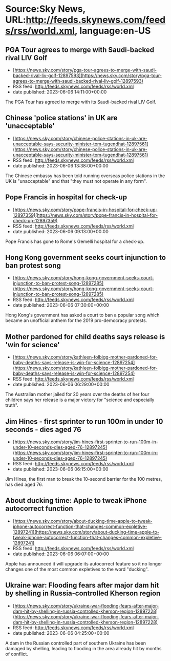# Source:Sky News, URL:http://feeds.skynews.com/feeds/rss/world.xml, language:en-US

## PGA Tour agrees to merge with Saudi-backed rival LIV Golf
 - [https://news.sky.com/story/pga-tour-agrees-to-merge-with-saudi-backed-rival-liv-golf-12897593](https://news.sky.com/story/pga-tour-agrees-to-merge-with-saudi-backed-rival-liv-golf-12897593)
 - RSS feed: http://feeds.skynews.com/feeds/rss/world.xml
 - date published: 2023-06-06 14:11:00+00:00

The PGA Tour has agreed to merge with its Saudi-backed rival LIV Golf.

## Chinese 'police stations' in UK are 'unacceptable'
 - [https://news.sky.com/story/chinese-police-stations-in-uk-are-unacceptable-says-security-minister-tom-tugendhat-12897561](https://news.sky.com/story/chinese-police-stations-in-uk-are-unacceptable-says-security-minister-tom-tugendhat-12897561)
 - RSS feed: http://feeds.skynews.com/feeds/rss/world.xml
 - date published: 2023-06-06 13:38:00+00:00

The Chinese embassy has been told running overseas police stations in the UK is "unacceptable" and that "they must not operate in any form".

## Pope Francis in hospital for check-up
 - [https://news.sky.com/story/pope-francis-in-hospital-for-check-up-12897359](https://news.sky.com/story/pope-francis-in-hospital-for-check-up-12897359)
 - RSS feed: http://feeds.skynews.com/feeds/rss/world.xml
 - date published: 2023-06-06 09:13:00+00:00

Pope Francis has gone to Rome's Gemelli hospital for a check-up.

## Hong Kong government seeks court injunction to ban protest song
 - [https://news.sky.com/story/hong-kong-government-seeks-court-injunction-to-ban-protest-song-12897285](https://news.sky.com/story/hong-kong-government-seeks-court-injunction-to-ban-protest-song-12897285)
 - RSS feed: http://feeds.skynews.com/feeds/rss/world.xml
 - date published: 2023-06-06 07:30:00+00:00

Hong Kong's government has asked a court to ban a popular song which became an unofficial anthem for the 2019 pro-democracy protests.

## Mother pardoned for child deaths says release is 'win for science'
 - [https://news.sky.com/story/kathleen-folbigg-mother-pardoned-for-baby-deaths-says-release-is-win-for-science-12897254](https://news.sky.com/story/kathleen-folbigg-mother-pardoned-for-baby-deaths-says-release-is-win-for-science-12897254)
 - RSS feed: http://feeds.skynews.com/feeds/rss/world.xml
 - date published: 2023-06-06 06:29:00+00:00

The Australian mother jailed for 20 years over the deaths of her four children says her release is a major victory for "science and especially truth".&#160;

## Jim Hines - first sprinter to run 100m in under 10 seconds - dies aged 76
 - [https://news.sky.com/story/jim-hines-first-sprinter-to-run-100m-in-under-10-seconds-dies-aged-76-12897245](https://news.sky.com/story/jim-hines-first-sprinter-to-run-100m-in-under-10-seconds-dies-aged-76-12897245)
 - RSS feed: http://feeds.skynews.com/feeds/rss/world.xml
 - date published: 2023-06-06 06:15:00+00:00

Jim Hines, the first man to break the 10-second barrier for the 100 metres, has died aged 76.

## About ducking time: Apple to tweak iPhone autocorrect function
 - [https://news.sky.com/story/about-ducking-time-apple-to-tweak-iphone-autocorrect-function-that-changes-common-expletive-12897241](https://news.sky.com/story/about-ducking-time-apple-to-tweak-iphone-autocorrect-function-that-changes-common-expletive-12897241)
 - RSS feed: http://feeds.skynews.com/feeds/rss/world.xml
 - date published: 2023-06-06 06:07:00+00:00

Apple has announced it will upgrade its autocorrect feature so it no longer changes one of the most common expletives to the word "ducking".

## Ukraine war: Flooding fears after major dam hit by shelling in Russia-controlled Kherson region
 - [https://news.sky.com/story/ukraine-war-flooding-fears-after-major-dam-hit-by-shelling-in-russia-controlled-kherson-region-12897228](https://news.sky.com/story/ukraine-war-flooding-fears-after-major-dam-hit-by-shelling-in-russia-controlled-kherson-region-12897228)
 - RSS feed: http://feeds.skynews.com/feeds/rss/world.xml
 - date published: 2023-06-06 04:25:00+00:00

A dam in the Russian controlled part of southern Ukraine has been damaged by shelling, leading to flooding in the area already hit by months of conflict.


